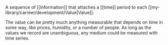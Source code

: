 A sequence of [[Information]] that attaches a [[time]] period to each [[my-library/carreer/development/Value|Value]].

The value can be pretty much anything measurable that depends on time in some way, like prices, humidity, or a number of people. As long as the values we record are unambiguous, any medium could be measured with time series.